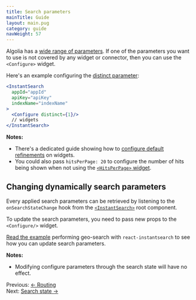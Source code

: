 ```yaml
---
title: Search parameters
mainTitle: Guide
layout: main.pug
category: guide
navWeight: 57
---
```


Algolia has a [wide range of parameters](https://www.algolia.com/doc/api-client/javascript/search#search-parameters). If one of the parameters you want to use is not covered by any widget or connector, then you can use the `<Configure>` widget.

Here's an example configuring the [distinct parameter](https://www.algolia.com/doc/api-client/javascript/parameters#distinct):

```jsx
<InstantSearch
  appId="appId"
  apiKey="apiKey"
  indexName="indexName"
>
  <Configure distinct={1}/>
  // widgets
</InstantSearch>
```

**Notes:**
* There's a dedicated guide showing how to [configure default refinements](guide/Default_refinements.html) on widgets.
* You could also pass `hitsPerPage: 20` to configure the number of hits being shown when not using
the [`<HitsPerPage>` widget](widgets/HitsPerPage.html).

## Changing dynamically search parameters

Every applied search parameters can be retrieved by listening to the `onSearchStateChange` 
hook from the [`<InstantSearch>`](guide/<InstantSearch>.html) root component.

To update the search parameters, you need to pass new props to the `<Configure/>` widget. 

[Read the example](https://github.com/algolia/instantsearch.js/tree/v2/packages/react-instantsearch/examples/geo-search) performing geo-search with `react-instantsearch` to see how you can update search parameters.

**Notes:**
* Modifying configure parameters through the search state will have no effect.

<div class="guide-nav">
    <div class="guide-nav-left">
        Previous: <a href="guide/Routing.html">← Routing</a>
    </div>
    <div class="guide-nav-right">
        Next: <a href="guide/Search_state.html">Search state →</a>
    </div>
</div>
